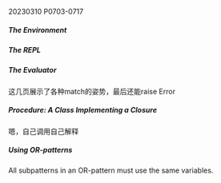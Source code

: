 20230310    P0703-0717

##### The Environment
##### The REPL
##### The Evaluator

这几页展示了各种match的姿势，最后还能raise Error

##### Procedure: A Class Implementing a Closure
嗯，自己调用自己解释

##### Using OR-patterns

All subpatterns in an OR-pattern must use the same variables.
